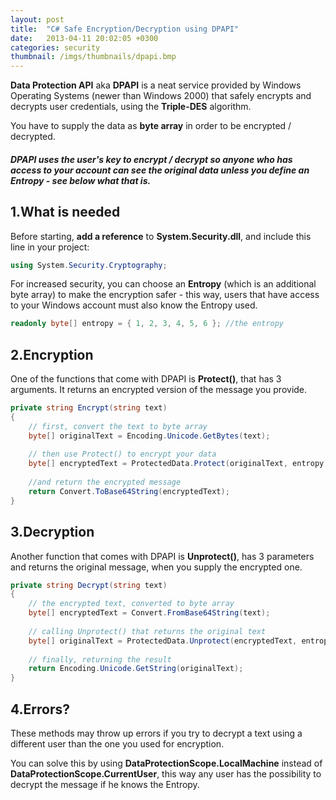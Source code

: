```yaml
---
layout: post
title:  "C# Safe Encryption/Decryption using DPAPI"
date:   2013-04-11 20:02:05 +0300
categories: security
thumbnail: /imgs/thumbnails/dpapi.bmp
---
```


**Data Protection API** aka **DPAPI** is a neat service provided by Windows Operating Systems (newer than Windows 2000) that safely encrypts and decrypts user credentials, using the **Triple-DES** algorithm.

You have to supply the data as **byte array** in order to be encrypted / decrypted.

##### DPAPI uses the user's key to encrypt / decrypt so anyone who has access to your account can see the original data unless you define an **Entropy** - see below what that is.

## 1.What is needed

Before starting, **add a reference** to **System.Security.dll**, and include this line in your project:

```csharp
using System.Security.Cryptography;
```

For increased security, you can choose an **Entropy** (which is an additional byte array) to make the encryption safer - this way, users that have access to your Windows account must also know the Entropy used.

```csharp
readonly byte[] entropy = { 1, 2, 3, 4, 5, 6 }; //the entropy
```

## 2.Encryption

One of the functions that come with DPAPI is **Protect()**, that has 3 arguments. It returns an encrypted version of the message you provide.

```csharp
private string Encrypt(string text) 
{ 
    // first, convert the text to byte array 
    byte[] originalText = Encoding.Unicode.GetBytes(text); 
    
    // then use Protect() to encrypt your data 
    byte[] encryptedText = ProtectedData.Protect(originalText, entropy, DataProtectionScope.CurrentUser); 
    
    //and return the encrypted message 
    return Convert.ToBase64String(encryptedText); 
}
```

## 3.Decryption

Another function that comes with DPAPI is **Unprotect()**, has 3 parameters and returns the original message, when you supply the encrypted one.

```csharp
private string Decrypt(string text) 
{ 
    // the encrypted text, converted to byte array 
    byte[] encryptedText = Convert.FromBase64String(text); 
    
    // calling Unprotect() that returns the original text 
    byte[] originalText = ProtectedData.Unprotect(encryptedText, entropy, DataProtectionScope.CurrentUser); 
    
    // finally, returning the result 
    return Encoding.Unicode.GetString(originalText); 
}
```

## 4.Errors?

These methods may throw up errors if you try to decrypt a text using a different user than the one you used for encryption.

You can solve this by using **DataProtectionScope.LocalMachine** instead of **DataProtectionScope.CurrentUser**, this way any user has the possibility to decrypt the message if he knows the Entropy.
